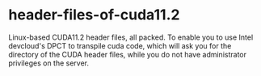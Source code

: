 # header-files-of-cuda11.2
 Linux-based CUDA11.2 header files, all packed. To enable you to use Intel devcloud's DPCT to transpile cuda code, which will ask you for the directory of the CUDA header files, while you do not have administrator privileges on the server.
